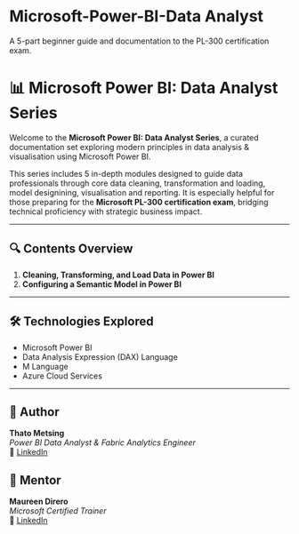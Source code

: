 # Microsoft-Power-BI-Data Analyst
A 5-part beginner guide and documentation to the PL-300 certification exam.

# 📊 Microsoft Power BI: Data Analyst Series

Welcome to the **Microsoft Power BI: Data Analyst Series**, a curated documentation set exploring modern principles in data analysis & visualisation using Microsoft Power BI.

This series includes 5 in-depth modules designed to guide data professionals through core data cleaning, transformation and loading, model designining, visualisation and reporting. It is especially helpful for those preparing for the **Microsoft PL-300 certification exam**, bridging technical proficiency with strategic business impact.

---

## 🔍 Contents Overview

1. **Cleaning, Transforming, and Load Data in Power BI**
2. **Configuring a Semantic Model in Power BI**

---

## 🛠️ Technologies Explored

- Microsoft Power BI  
- Data Analysis Expression (DAX) Language
- M Language  
- Azure Cloud Services

---

## 👤 Author

**Thato Metsing**  
_Power BI Data Analyst & Fabric Analytics Engineer_  
🔗 [LinkedIn](https://www.linkedin.com/in/thatometsing)

## 👤 Mentor

**Maureen Direro**  
_Microsoft Certified Trainer_  
🔗 [LinkedIn](https://www.linkedin.com/in/maureen-direro-46a6b220/)

